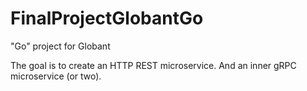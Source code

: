 # FinalProjectGlobantGo
"Go" project for Globant

The goal is to create an HTTP REST microservice. And an inner gRPC microservice (or two).
